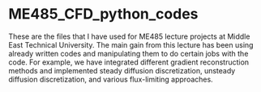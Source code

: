 # ME485_CFD_python_codes
These are the files that I have used for ME485 lecture projects at Middle East Technical University.
The main gain from this lecture has been using already written codes and manipulating them to do certain jobs with the code. 
For example, we have integrated different gradient reconstruction methods and implemented steady diffusion discretization, unsteady diffusion discretization, and various flux-limiting approaches.
